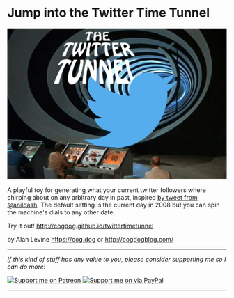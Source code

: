 # Jump into the Twitter Time Tunnel

![](docs/background.jpg "Enter the Twitter Time Tunnel")

A playful toy for generating what your current twitter followers where chirping about on any arbitrary day in past, inspired [by tweet from @anildash](https://twitter.com/anildash/status/1481293970135212037). The default setting is the current day in 2008 but you can spin the machine's dials to any other date.

Try it out! http://cogdog.github.io/twittertimetunnel


by Alan Levine https://cog.dog or http://cogdogblog.com/

-----
*If this kind of stuff has any value to you, please consider supporting me so I can do more!*

[![Support me on Patreon](http://cogdog.github.io/images/badge-patreon.png)](https://patreon.com/cogdog) [![Support me on via PayPal](http://cogdog.github.io/images/badge-paypal.png)](https://paypal.me/cogdog)

----- 


